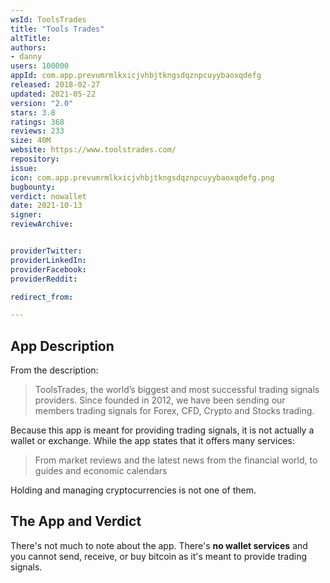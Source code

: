 ```yaml
---
wsId: ToolsTrades
title: "Tools Trades"
altTitle: 
authors:
- danny
users: 100000
appId: com.app.prevumrmlkxicjvhbjtkngsdqznpcuyybaoxqdefg
released: 2018-02-27
updated: 2021-05-22
version: "2.0"
stars: 3.8
ratings: 368
reviews: 233
size: 40M
website: https://www.toolstrades.com/
repository: 
issue: 
icon: com.app.prevumrmlkxicjvhbjtkngsdqznpcuyybaoxqdefg.png
bugbounty: 
verdict: nowallet
date: 2021-10-13
signer: 
reviewArchive:


providerTwitter: 
providerLinkedIn: 
providerFacebook: 
providerReddit: 

redirect_from:

---
```



## App Description

From the description:

> ToolsTrades, the world’s biggest and most successful trading signals providers. Since founded in 2012, we have been sending our members trading signals for Forex, CFD, Crypto and Stocks trading.

Because this app is meant for providing trading signals, it is not actually a wallet or exchange. While the app states that it offers many services:

> From market reviews and the latest news from the financial world, to guides and economic calendars

Holding and managing cryptocurrencies is not one of them.


## The App and Verdict

There's not much to note about the app. There's **no wallet services** and you cannot send, receive, or buy bitcoin as it's meant to provide trading signals.

